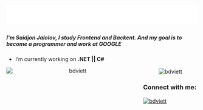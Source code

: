 <h1 align="center">
  <img src="https://github.com/saidjonjalolov/saidjonjalolov/blob/main/name.svg" />
</h1>

<h5>I'm Saidjon Jalolov, I study Frontend and Backent. And my goal is to become a programmer and work at GOOGLE</h5>

- I’m currently working on **.NET || C#**

<p align="center">
  <img align="center" src="https://github-readme-stats.vercel.app/api?username=saidjonjalolov&show_icons=true&theme=radical" alt="bdviett" height="200" width="400" />
  <img align="left" src="https://github-readme-stats.vercel.app/api/top-langs/?username=saidjonjalolov&hide_progress=true&theme=radical" alt="bdviett" height="200" width="360" />
</p>

<h3 align="left">Connect with me:</h3>
<p align="left">
<a href="https://t.me/SaidjonJalolov" target="blank"><img align="center" width="40" src="https://cdn-icons-png.flaticon.com/512/3536/3536505.png" 
alt="bdviett" height="35" width="25" /></a>
</p>
